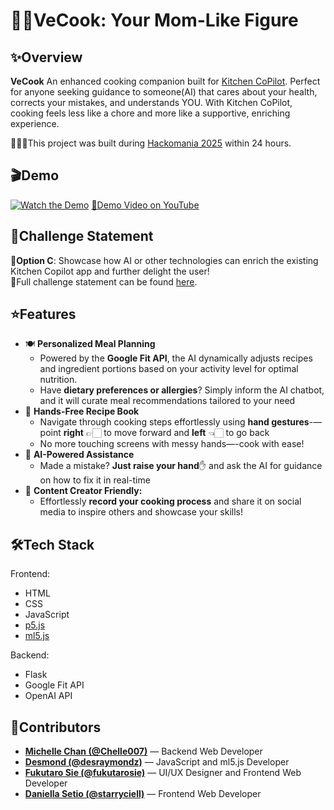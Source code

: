 # 👩‍🍳VeCook: Your Mom-Like Figure

## ✨Overview

**VeCook** An enhanced cooking companion built for [Kitchen CoPilot](https://kitchencopilot.com). Perfect for anyone seeking guidance to someone(AI) that cares about your health, corrects your mistakes, and understands YOU. With Kitchen CoPilot, cooking feels less like a chore and more like a supportive, enriching experience.

👨🏻‍💻This project was built during [Hackomania 2025](https://hackomania.geekshacking.com) within 24 hours.

## 🎬Demo
[![Watch the Demo](https://img.youtube.com/vi/xoKdf1LBQJE/maxresdefault.jpg)](https://youtu.be/xoKdf1LBQJE)
[🔗Demo Video on YouTube](https://youtu.be/xoKdf1LBQJE)


## 🎯Challenge Statement
📝**Option C**: Showcase how AI or other technologies can enrich the existing Kitchen Copilot app and further delight the user!  
📄Full challenge statement can be found [here](https://hackomania.geekshacking.com/challengeStatements/Kitchen%20Copilot%20Challenge%20Statement.pdf).

## ⭐️Features
- 🍽 **Personalized Meal Planning**
  - Powered by the **Google Fit API**, the AI dynamically adjusts recipes and ingredient portions based on your activity level for optimal nutrition.
  - Have **dietary preferences or allergies**? Simply inform the AI chatbot, and it will curate meal recommendations tailored to your need
- 🙌 **Hands-Free Recipe Book**
  - Navigate through cooking steps effortlessly using **hand gestures**-—point **right** 👉🏻 to move forward and **left** 👈🏻 to go back
  - No more touching screens with messy hands—-cook with ease!
- 🤖 **AI-Powered Assistance**
  - Made a mistake? **Just raise your hand**✋ and ask the AI for guidance on how to fix it in real-time
- 🎥 **Content Creator Friendly:**
  - Effortlessly **record your cooking process** and share it on social media to inspire others and showcase your skills!

## 🛠Tech Stack
Frontend:
- HTML
- CSS
- JavaScript
- [p5.js](https://p5js.org/)
- [ml5.js](https://ml5js.org/)  

Backend:
- Flask
- Google Fit API
- OpenAI API

## 👥Contributors
- [**Michelle Chan (@Chelle007)**](https://github.com/Chelle007) — Backend Web Developer
- [**Desmond (@desraymondz)**](https://github.com/desraymondz) — JavaScript and ml5.js Developer
- [**Fukutaro Sie (@fukutarosie)**](https://github.com/fukutarosie) — UI/UX Designer and Frontend Web Developer
- [**Daniella Setio (@starryciell)**](https://github.com/starryciell) — Frontend Web Developer
